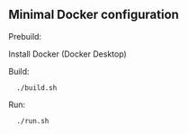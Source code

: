 ## Minimal Docker configuration

Prebuild:

Install Docker (Docker Desktop)

Build:

```console
  ./build.sh
```

Run:

```console
  ./run.sh
```
